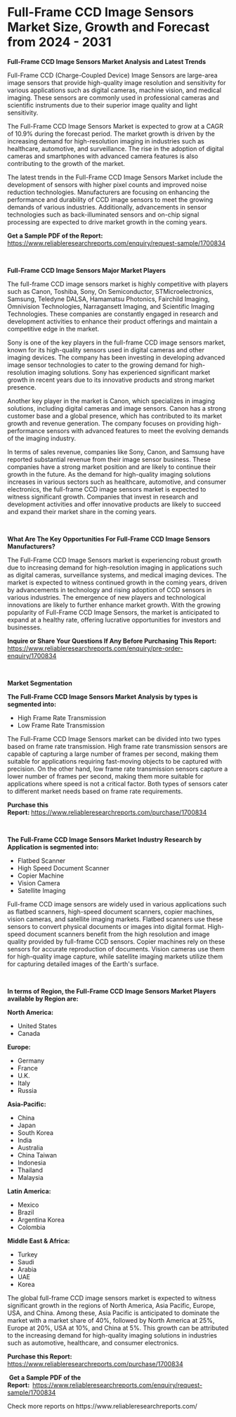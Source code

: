 <p><h1>Full-Frame CCD Image Sensors Market Size, Growth and Forecast from 2024 - 2031</h1></p><p><strong>Full-Frame CCD Image Sensors Market Analysis and Latest Trends</strong></p>
<p><p>Full-Frame CCD (Charge-Coupled Device) Image Sensors are large-area image sensors that provide high-quality image resolution and sensitivity for various applications such as digital cameras, machine vision, and medical imaging. These sensors are commonly used in professional cameras and scientific instruments due to their superior image quality and light sensitivity.</p><p>The Full-Frame CCD Image Sensors Market is expected to grow at a CAGR of 10.9% during the forecast period. The market growth is driven by the increasing demand for high-resolution imaging in industries such as healthcare, automotive, and surveillance. The rise in the adoption of digital cameras and smartphones with advanced camera features is also contributing to the growth of the market.</p><p>The latest trends in the Full-Frame CCD Image Sensors Market include the development of sensors with higher pixel counts and improved noise reduction technologies. Manufacturers are focusing on enhancing the performance and durability of CCD image sensors to meet the growing demands of various industries. Additionally, advancements in sensor technologies such as back-illuminated sensors and on-chip signal processing are expected to drive market growth in the coming years.</p></p>
<p><strong>Get a Sample PDF of the Report:&nbsp;</strong> <a href="https://www.reliableresearchreports.com/enquiry/request-sample/1700834">https://www.reliableresearchreports.com/enquiry/request-sample/1700834</a></p>
<p>&nbsp;</p>
<p><strong>Full-Frame CCD Image Sensors Major Market Players</strong></p>
<p><p>The full-frame CCD image sensors market is highly competitive with players such as Canon, Toshiba, Sony, On Semiconductor, STMicroelectronics, Samsung, Teledyne DALSA, Hamamatsu Photonics, Fairchild Imaging, Omnivision Technologies, Narragansett Imaging, and Scientific Imaging Technologies. These companies are constantly engaged in research and development activities to enhance their product offerings and maintain a competitive edge in the market.</p><p>Sony is one of the key players in the full-frame CCD image sensors market, known for its high-quality sensors used in digital cameras and other imaging devices. The company has been investing in developing advanced image sensor technologies to cater to the growing demand for high-resolution imaging solutions. Sony has experienced significant market growth in recent years due to its innovative products and strong market presence.</p><p>Another key player in the market is Canon, which specializes in imaging solutions, including digital cameras and image sensors. Canon has a strong customer base and a global presence, which has contributed to its market growth and revenue generation. The company focuses on providing high-performance sensors with advanced features to meet the evolving demands of the imaging industry.</p><p>In terms of sales revenue, companies like Sony, Canon, and Samsung have reported substantial revenue from their image sensor business. These companies have a strong market position and are likely to continue their growth in the future. As the demand for high-quality imaging solutions increases in various sectors such as healthcare, automotive, and consumer electronics, the full-frame CCD image sensors market is expected to witness significant growth. Companies that invest in research and development activities and offer innovative products are likely to succeed and expand their market share in the coming years.</p></p>
<p>&nbsp;</p>
<p><strong>What Are The Key Opportunities For Full-Frame CCD Image Sensors Manufacturers?</strong></p>
<p><p>The Full-Frame CCD Image Sensors market is experiencing robust growth due to increasing demand for high-resolution imaging in applications such as digital cameras, surveillance systems, and medical imaging devices. The market is expected to witness continued growth in the coming years, driven by advancements in technology and rising adoption of CCD sensors in various industries. The emergence of new players and technological innovations are likely to further enhance market growth. With the growing popularity of Full-Frame CCD Image Sensors, the market is anticipated to expand at a healthy rate, offering lucrative opportunities for investors and businesses.</p></p>
<p><strong>Inquire or Share Your Questions If Any Before Purchasing This Report:</strong> <a href="https://www.reliableresearchreports.com/enquiry/pre-order-enquiry/1700834">https://www.reliableresearchreports.com/enquiry/pre-order-enquiry/1700834</a></p>
<p>&nbsp;</p>
<p><strong>Market Segmentation</strong></p>
<p><strong>The Full-Frame CCD Image Sensors Market Analysis by types is segmented into:</strong></p>
<p><ul><li>High Frame Rate Transmission</li><li>Low Frame Rate Transmission</li></ul></p>
<p><p>The Full-Frame CCD Image Sensors market can be divided into two types based on frame rate transmission. High frame rate transmission sensors are capable of capturing a large number of frames per second, making them suitable for applications requiring fast-moving objects to be captured with precision. On the other hand, low frame rate transmission sensors capture a lower number of frames per second, making them more suitable for applications where speed is not a critical factor. Both types of sensors cater to different market needs based on frame rate requirements.</p></p>
<p><strong>Purchase this Report:&nbsp;</strong><a href="https://www.reliableresearchreports.com/purchase/1700834">https://www.reliableresearchreports.com/purchase/1700834</a></p>
<p>&nbsp;</p>
<p><strong>The Full-Frame CCD Image Sensors Market Industry Research by Application is segmented into:</strong></p>
<p><ul><li>Flatbed Scanner</li><li>High Speed Document Scanner</li><li>Copier Machine</li><li>Vision Camera</li><li>Satellite Imaging</li></ul></p>
<p><p>Full-frame CCD image sensors are widely used in various applications such as flatbed scanners, high-speed document scanners, copier machines, vision cameras, and satellite imaging markets. Flatbed scanners use these sensors to convert physical documents or images into digital format. High-speed document scanners benefit from the high resolution and image quality provided by full-frame CCD sensors. Copier machines rely on these sensors for accurate reproduction of documents. Vision cameras use them for high-quality image capture, while satellite imaging markets utilize them for capturing detailed images of the Earth's surface.</p></p>
<p>&nbsp;</p>
<p><strong>In terms of Region, the Full-Frame CCD Image Sensors Market Players available by Region are:</strong></p>
<p>
    <p> <strong> North America: </strong>
        <ul>
            <li>United States</li>
            <li>Canada</li>
        </ul>
        </p> 
    <p> <strong> Europe: </strong>
        <ul>
            <li>Germany</li>
            <li>France</li>
            <li>U.K.</li>
            <li>Italy</li>
            <li>Russia</li>
        </ul>
        </p> 
    <p> <strong> Asia-Pacific: </strong>
        <ul>
            <li>China</li>
            <li>Japan</li>
            <li>South Korea</li>
            <li>India</li>
            <li>Australia</li>
            <li>China Taiwan</li>
            <li>Indonesia</li>
            <li>Thailand</li>
            <li>Malaysia</li>
        </ul>
        </p> 
    <p> <strong> Latin America: </strong>
        <ul>
            <li>Mexico</li>
            <li>Brazil</li>
            <li>Argentina Korea</li>
            <li>Colombia</li>
        </ul>
        </p> 
    <p> <strong> Middle East & Africa: </strong>
        <ul>
            <li>Turkey</li>
            <li>Saudi</li>
            <li>Arabia</li>
            <li>UAE</li>
            <li>Korea</li>
        </ul>
    </p>
    </p>
<p><p>The global full-frame CCD image sensors market is expected to witness significant growth in the regions of North America, Asia Pacific, Europe, USA, and China. Among these, Asia Pacific is anticipated to dominate the market with a market share of 40%, followed by North America at 25%, Europe at 20%, USA at 10%, and China at 5%. This growth can be attributed to the increasing demand for high-quality imaging solutions in industries such as automotive, healthcare, and consumer electronics.</p></p>
<p><strong>Purchase this Report: </strong><a href="https://www.reliableresearchreports.com/purchase/1700834">https://www.reliableresearchreports.com/purchase/1700834</a></p>
<p>&nbsp;<strong>Get a Sample PDF of the Report:&nbsp;&nbsp;</strong><a href="https://www.reliableresearchreports.com/enquiry/request-sample/1700834">https://www.reliableresearchreports.com/enquiry/request-sample/1700834</a></p>
<p><strong></strong></p>
<p>Check more reports on https://www.reliableresearchreports.com/</p>